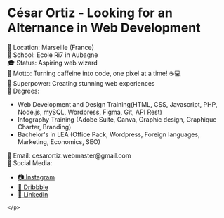 <body>

  <h1>César Ortiz - Looking for an Alternance in Web Development</h1>

  <p>
    📍 Location: Marseille (France)<br>
        🏫 School: Ecole Ri7 in Aubagne<br>
    🎓 Status: Aspiring web wizard<br>
    🚀 Motto: Turning caffeine into code, one pixel at a time! ☕💻<br>
    💫 Superpower: Creating stunning web experiences<br>
    📖 Degrees:
    <ul>
      <li>Web Development and Design Training(HTML, CSS, Javascript, PHP, Node.js, mySQL, Wordpress, Figma, Git, API Rest)
</li>
      <li>Infography Training (Adobe Suite, Canva, Graphic design, Graphique Charter, Branding)</li>
      <li>Bachelor's in LEA (Office Pack, Wordpress, Foreign languages, Marketing, Economics, SEO)</li>
    </ul>
  </p>

  <footer>
    <p>
      📧 Email: cesarortiz.webmaster@gmail.com<br>
      💬 Social Media:
          <ul>
      <li><a href="https://www.instagram.com/cesarortiz.dev">📷 Instagram</a></li>
     <li> <a href="https://www.dribbble.com/cesarsoyo">🏀 Dribbble</a></li>
      <li><a href="https://www.linkedin.com/in/c%C3%A9sar-ortiz-ibarra-275b811a7/">💼 LinkedIn</a></li>
          </ul>

    </p>
  </footer>

</body>
